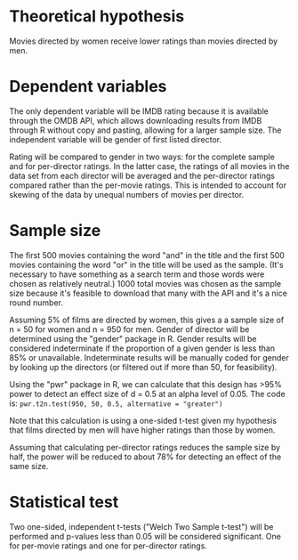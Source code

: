 # Theoretical hypothesis
Movies directed by women receive lower ratings than movies directed by men. 

# Dependent variables
The only dependent variable will be IMDB rating because it is available through the OMDB API, which allows downloading results from IMDB through R without copy and pasting, allowing for a larger sample size. The independent variable will be gender of first listed director. 

Rating will be compared to gender in two ways: for the complete sample and for per-director ratings. In the latter case, the ratings of all movies in the data set from each director will be averaged and the per-director ratings compared rather than the per-movie ratings. This is intended to account for skewing of the data by unequal numbers of movies per director.

# Sample size
The first 500 movies containing the word "and" in the title and the first 500 movies containing the word "or" in the title will be used as the sample. (It's necessary to have something as a search term and those words were chosen as relatively neutral.) 1000 total movies was chosen as the sample size because it's feasible to download that many with the API and it's a nice round number. 

Assuming 5% of films are directed by women, this gives a a sample size of n = 50 for women and n = 950 for men. Gender of director will be determined using the "gender" package in R. Gender results will be considered indeterminate if the proportion of a given gender is less than 85% or unavailable. Indeterminate results will be manually coded for gender by looking up the directors (or filtered out if more than 50, for feasibility). 

Using the "pwr" package in R, we can calculate that this design has >95% power to detect an effect size of d = 0.5 at an alpha level of 0.05. The code is: 
   `pwr.t2n.test(950, 50, 0.5, alternative = "greater")`

Note that this calculation is using a one-sided t-test given my hypothesis that films directed by men will have higher ratings than those by women.

Assuming that calculating per-director ratings reduces the sample size by half, the power will be reduced to about 78% for detecting an effect of the same size.

# Statistical test
Two one-sided, independent t-tests ("Welch Two Sample t-test") will be performed and p-values less than 0.05 will be considered significant. One for per-movie ratings and one for per-director ratings. 